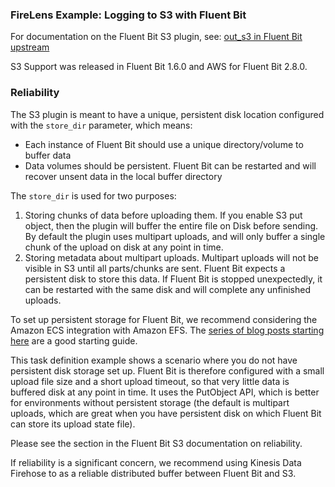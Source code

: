 ### FireLens Example: Logging to S3 with Fluent Bit

For documentation on the Fluent Bit S3 plugin, see: [out_s3 in Fluent Bit upstream](https://docs.fluentbit.io/manual/pipeline/outputs/s3)

S3 Support was released in Fluent Bit 1.6.0 and AWS for Fluent Bit 2.8.0.

### Reliability

The S3 plugin is meant to have a unique, persistent disk location configured with the `store_dir` parameter, which means:
- Each instance of Fluent Bit should use a unique directory/volume to buffer data
- Data volumes should be persistent. Fluent Bit can be restarted and will recover unsent data in the local buffer directory

The `store_dir` is used for two purposes:
1. Storing chunks of data before uploading them. If you enable S3 put object, then the plugin will buffer the entire file on Disk before sending. By default the plugin uses multipart uploads, and will only buffer a single chunk of the upload on disk at any point in time.
2. Storing metadata about multipart uploads. Multipart uploads will not be visible in S3 until all parts/chunks are sent. Fluent Bit expects a persistent disk to store this data. If Fluent Bit is stopped unexpectedly, it can be restarted with the same disk and will complete any unfinished uploads.

To set up persistent storage for Fluent Bit, we recommend considering the Amazon ECS integration with Amazon EFS. The [series of blog posts starting here](https://aws.amazon.com/blogs/containers/developers-guide-to-using-amazon-efs-with-amazon-ecs-and-aws-fargate-part-1/) are a good starting guide.

This task definition example shows a scenario where you do not have persistent disk storage set up. Fluent Bit is therefore configured with a small upload file size and a short upload timeout, so that very little data is buffered disk at any point in time. It uses the PutObject API, which is better for environments without persistent storage (the default is multipart uploads, which are great when you have persistent disk on which Fluent Bit can store its upload state file).

Please see the section in the Fluent Bit S3 documentation on reliability.

If reliability is a significant concern, we recommend using Kinesis Data Firehose to as a reliable distributed buffer between Fluent Bit and S3.

